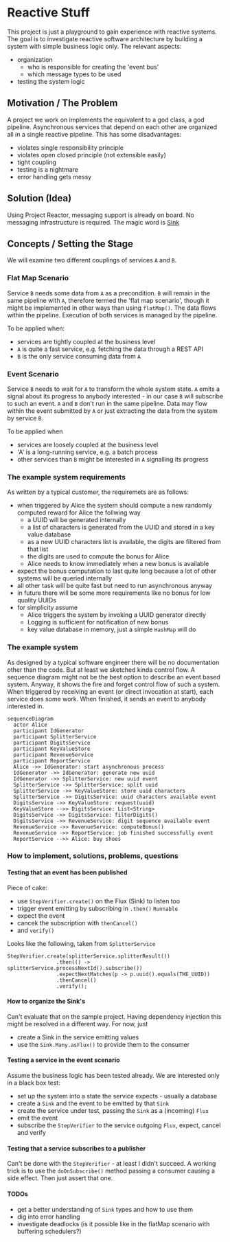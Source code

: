 # Reactive Stuff
This project is just a playground to gain experience with reactive systems. The goal is to investigate
reactive software architecture by building a system with simple business logic only. The relevant aspects:
- organization
  - who is responsible for creating the 'event bus'
  - which message types to be used
- testing the system logic

## Motivation / The Problem
A project we work on implements the equivalent to a god class, a god pipeline. Asynchronous services that depend on each
other are organized all in a single reactive pipeline. This has some disadvantages:
- violates single responsibility principle
- violates open closed principle (not extensible easily)
- tight coupling
- testing is a nightmare
- error handling gets messy

## Solution (Idea)
Using Project Reactor, messaging support is already on board. No messaging infrastructure is required.
The magic word is [Sink](https://projectreactor.io/docs/core/release/reference/coreFeatures/sinks.html)

## Concepts / Setting the Stage
We will examine two different couplings of services `A` and `B`.

### Flat Map Scenario
Service `B` needs some data from `A` as a precondition. `B` will remain in the same pipeline with `A`, therefore termed
the 'flat map scenario', though it might be implemented in other ways than using `flatMap()`. The data flows within
the pipeline. Execution of both services is managed by the pipeline.

To be applied when:
- services are tightly coupled at the business level
- `A` is quite a fast service, e.g. fetching the data through a REST API
- `B` is the only service consuming data from `A`

### Event Scenario
Service `B` needs to wait for `A` to transform the whole system state. `A` emits a signal about its progress to anybody
interested - in our case `B` will subscribe to such an event. `A` and `B` don't run in the same pipeline. Data may flow
within the event submitted by `A` or just extracting the data from the system by service `B`.

To be applied when
- services are loosely coupled at the business level
- 'A' is a long-running service, e.g. a batch process
- other services than `B` might be interested in `A` signalling its progress

### The example system requirements
As written by a typical customer, the requiremets are as follows:
- when triggered by Alice the system should compute a new randomly computed reward for Alice the follwing way
  - a UUID will be generated internally
  - a list of characters is generated from the UUID and stored in a key value database
  - as a new UUID characters list is available, the digits are filtered from that list
  - the digits are used to compute the bonus for Alice
  - Alice needs to know immediately when a new bonus is available
- expect the bonus computation to last quite long because a lot of other systems will be queried internally
- all other task will be quite fast but need to run asynchronous anyway
- in future there will be some more requirements like no bonus for low quality UUIDs
- for simplicity assume
  - Alice triggers the system by invoking a UUID generator directly
  - Logging is sufficient for notification of new bonus
  - key value database in memory, just a simple `HashMap` will do

### The example system
As designed by a typical software engineer there will be no documentation other than the code. But at least we sketched
kinda control flow. A sequence diagram might not be the best option to describe an event based system. Anyway, it shows
the fire and forget control flow of such a system. When triggered by receiving an event (or direct invocation at start),
each service does some work. When finished, it sends an event to anybody interested in.

```mermaid
sequenceDiagram
  actor Alice
  participant IdGenerator
  participant SplitterService
  participant DigitsService
  participant KeyValueStore
  participant RevenueService
  participant ReportService
  Alice ->> IdGenerator: start asynchronous process
  IdGenerator ->> IdGenerator: generate new uuid
  IdGenerator ->> SplitterService: new uuid event
  SplitterService ->> SplitterService: split uuid
  SplitterService ->> KeyValueStore: store uuid characters
  SplitterService ->> DigitsService: uuid characters available event
  DigitsService ->> KeyValueStore: request(uuid)
  KeyValueStore -->> DigitsService: List<String>
  DigitsService ->> DigitsService: filterDigits()
  DigitsService ->> RevenueService: digit sequence available event
  RevenueService ->> RevenueService: computeBonus()
  RevenueService ->> ReportService: job finished successfully event
  ReportService -->> Alice: buy shoes
```

### How to implement, solutions, problems, questions

#### Testing that an event has been published
Piece of cake:
- use `StepVerifier.create()` on the Flux (Sink) to listen too
- trigger event emitting by subscribing in `.then()` `Runnable`
- expect the event
- cancek the subscription with `thenCancel()`
- and `verify()`

Looks like the following, taken from `SplitterService`
````
StepVerifier.create(splitterService.splitterResult())
                .then(() -> splitterService.processNextId().subscribe())
                .expectNextMatches(p -> p.uuid().equals(THE_UUID))
                .thenCancel()
                .verify();
````
#### How to organize the Sink's
Can't evaluate that on the sample project. Having dependency injection this
might be resolved in a different way. For now, just
- create a Sink in the service emitting values
- use the `Sink.Many.asFlux()` to provide them to the consumer

#### Testing a service in the event scenario
Assume the business logic has been tested already. We are interested only in a black box test:
- set up the system into a state the service expects - usually a database
- create a `Sink` and the event to be emitted by that `Sink`
- create the service under test, passing the `Sink` as a (incoming) `Flux`
- emit the event
- subscribe the `StepVerifier` to the service outgoing `Flux`, expect, cancel and verify

#### Testing that a service subscribes to a publisher
Can't be done with the `StepVerifier` - at least I didn't succeed. A working trick is to use the
`doOnSubscribe()` method passing a consumer causing a side effect. Then just assert that one.

#### TODOs
- get a better understanding of `Sink` types and how to use them
- dig into error handling
- investigate deadlocks (is it possible like in the flatMap scenario with buffering schedulers?)